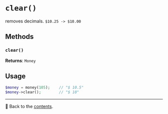 # `clear()`

removes decimals. `$10.25 -> $10.00`

## Methods

### `clear()`
**Returns**: `Money`

## Usage

```php
$money = money(105);    // "$ 10.5"
$money->clear();        // "$ 10"
```

---

📌 Back to the [contents](/README.md#table-of-contents).